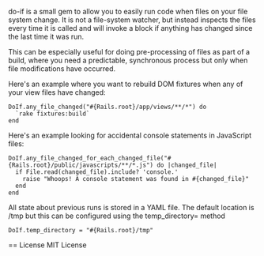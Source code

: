do-if is a small gem to allow you to easily run code when files on your file system change. It is not a file-system watcher, but instead inspects the files every time it is called and will invoke a block if anything has changed since the last time it was run.

This can be especially useful for doing pre-processing of files as part of a build, where you need a predictable, synchronous process but only when file modifications have occurred.

Here's an example where you want to rebuild DOM fixtures when any of your view files have changed:

    DoIf.any_file_changed("#{Rails.root}/app/views/**/*") do
      `rake fixtures:build`
    end

Here's an example looking for accidental console statements in JavaScript files:

    DoIf.any_file_changed_for_each_changed_file("#{Rails.root}/public/javascripts/**/*.js") do |changed_file|
      if File.read(changed_file).include? 'console.'
        raise "Whoops! A console statement was found in #{changed_file}"
      end
    end

All state about previous runs is stored in a YAML file. The default location is /tmp but this can be configured using the temp_directory= method

    DoIf.temp_directory = "#{Rails.root}/tmp"

== License
MIT License
